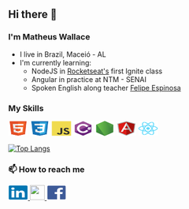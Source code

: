 ## Hi there 👋

### I'm Matheus Wallace

* I live in Brazil, Maceió - AL
* I'm currently learning:
   * NodeJS in [Rocketseat's](https://passport.rocketseat.com.br/ig-nodejs-01/wallacewts) first Ignite class
   * Angular in practice at NTM - SENAI
   * Spoken English along teacher [Felipe Espinosa](https://www.instagram.com/_spokenglish/)

### My Skills
<img 
  src="https://raw.githubusercontent.com/devicons/devicon/master/icons/html5/html5-original.svg" 
  width="40"
  height="30"
/>
<img 
  src="https://raw.githubusercontent.com/devicons/devicon/master/icons/css3/css3-original.svg" 
  width="40"
  height="30"
/>
<img 
  src="https://raw.githubusercontent.com/devicons/devicon/master/icons/javascript/javascript-original.svg" 
  width="40"
  height="30"
/>
<img 
  src="https://raw.githubusercontent.com/devicons/devicon/master/icons/csharp/csharp-original.svg" 
  width="40"
  height="30"
/>
<img 
  src="https://raw.githubusercontent.com/devicons/devicon/master/icons/nodejs/nodejs-original.svg" 
  width="40"
  height="30"
/>
<img 
  src="https://raw.githubusercontent.com/devicons/devicon/master/icons/angularjs/angularjs-original.svg" 
  width="40"
  height="30"
/>
<img 
  src="https://raw.githubusercontent.com/devicons/devicon/master/icons/react/react-original.svg" 
  width="40"
  height="30"
/>

[![Top Langs](https://github-readme-stats.vercel.app/api/top-langs/?username=wallacewts&layout=compact)](https://github.com/anuraghazra/github-readme-stats)

### 📫 How to reach me

<a href="https://www.linkedin.com/in/wallacewts/">
  <img 
    src="https://raw.githubusercontent.com/devicons/devicon/master/icons/linkedin/linkedin-original.svg" 
    width="40"
    height="30"
  />
</a>
<a href="https://www.instagram.com/wallacewts/">
  <img 
    src="https://cdn.iconscout.com/icon/free/png-64/instagram-2752153-2284970.png" 
    width="30"
    height="30"
  />
</a>
<a href="https://www.facebook.com/wallacewts">
  <img 
    src="https://raw.githubusercontent.com/devicons/devicon/master/icons/facebook/facebook-original.svg" 
    width="40"
    height="30"
  />
</a>
<!--
**wallacewts/wallacewts** is a ✨ _special_ ✨ repository because its `README.md` (this file) appears on your GitHub profile.

Here are some ideas to get you started:

- 🔭 I’m currently working on ..
- 🌱 I’m currently learning ...
- 👯 I’m looking to collaborate on ...
- 🤔 I’m looking for help with ...
- 💬 Ask me about ...
- 📫 How to reach me: ...
- 😄 Pronouns: ...
- ⚡ Fun fact: ...
-->
